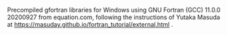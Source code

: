 Precompiled gfortran libraries for Windows using GNU Fortran (GCC) 11.0.0 20200927 from equation.com, following the instructions of Yutaka Masuda at https://masuday.github.io/fortran_tutorial/external.html .

